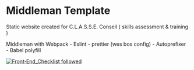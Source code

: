# Middleman Template

Static website created for C.L.A.S.S.E. Conseil ( skills assessment & training )

Middleman with Webpack - Eslint - prettier (wes bos config) - Autoprefixer - Babel polyfill


[![Front‑End_Checklist followed](https://img.shields.io/badge/Front‑End_Checklist-followed-brightgreen.svg)](https://github.com/thedaviddias/Front-End-Checklist/)
